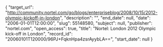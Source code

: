 {
  "target_url": "http://community.nortel.com/go/blogs/enterpriseblog/2008/10/15/2012-olympic-kickoff-in-london", 
  "description": "", 
  "end_date": null, 
  "date": "2006-01-01T12:00:00", 
  "slug": 55148580, 
  "subject": null, 
  "publisher": "nortel.com", 
  "open_access": true, 
  "title": "Nortel: London 2012 Olympic kick-off in London", 
  "record_id": "20060101T120000/96PJ+FqknHpa4zsrAyybLA==", 
  "start_date": null
}

